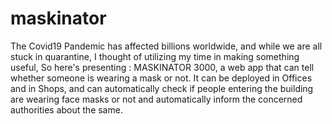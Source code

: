 # maskinator
The Covid19 Pandemic has affected billions worldwide, and while we are all stuck in quarantine, I thought of utilizing my time in making something useful, So here's presenting : MASKINATOR 3000, a web app that can tell whether someone is wearing a mask or not. It can be deployed in Offices and in Shops, and can automatically check if people entering the building are wearing face masks or not and automatically inform the concerned authorities about the same.
